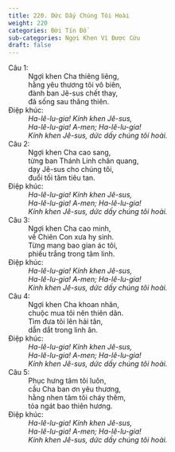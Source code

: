 ```yaml
---
title: 220. Dức Dấy Chúng Tôi Hoài
weight: 220
categories: Đời Tín Đồ
sub-categories: Ngợi Khen Vì Được Cứu
draft: false
---
```

<dl><dt>Câu 1:</dt><dd data-verse="1">Ngợi khen Cha thiêng liêng, <br/>hằng yêu thương tôi vô biên, <br/>đành ban Jê-sus chết thay, <br/>đã sống sau thăng thiên. </dd><dt>Điệp khúc:</dt><dd data-chorus="1"><em>Ha-lê-lu-gia! Kính khen Jê-sus, <br/>Ha-lê-lu-gia! A-men; Ha-lê-lu-gia! <br/>Kính khen Jê-sus, dức dấy chúng tôi hoài. </em></dd><dt>Câu 2:</dt><dd data-verse="2">Ngợi khen Cha cao sang, <br/>từng ban Thánh Linh chân quang, <br/>dạy Jê-sus cho chúng tôi, <br/>đuổi tối tăm tiêu tan. </dd><dt>Điệp khúc:</dt><dd data-chorus="1"><em>Ha-lê-lu-gia! Kính khen Jê-sus, <br/>Ha-lê-lu-gia! A-men; Ha-lê-lu-gia! <br/>Kính khen Jê-sus, dức dấy chúng tôi hoài. </em></dd><dt>Câu 3:</dt><dd data-verse="3">Ngợi khen Cha cao minh, <br/>về Chiên Con xưa hy sinh. <br/>Từng mang bao gian ác tôi, <br/>phiếu trắng trong tâm linh. </dd><dt>Điệp khúc:</dt><dd data-chorus="1"><em>Ha-lê-lu-gia! Kính khen Jê-sus, <br/>Ha-lê-lu-gia! A-men; Ha-lê-lu-gia! <br/>Kính khen Jê-sus, dức dấy chúng tôi hoài. </em></dd><dt>Câu 4:</dt><dd data-verse="4">Ngợi khen Cha khoan nhân, <br/>chuộc mua tôi nên thiên dân. <br/>Tìm đưa tôi lên hải tân, <br/>dẫn dắt trong linh ân. </dd><dt>Điệp khúc:</dt><dd data-chorus="1"><em>Ha-lê-lu-gia! Kính khen Jê-sus, <br/>Ha-lê-lu-gia! A-men; Ha-lê-lu-gia! <br/>Kính khen Jê-sus, dức dấy chúng tôi hoài. </em></dd><dt>Câu 5:</dt><dd data-verse="4"> Phục hưng tâm tôi luôn, <br/>cầu Cha ban ơn yêu thương, <br/>hằng nhen tâm tôi cháy thêm, <br/>tỏa ngát bao thiên hương. </dd><dt>Điệp khúc:</dt><dd data-chorus="1"><em>Ha-lê-lu-gia! Kính khen Jê-sus, <br/>Ha-lê-lu-gia! A-men; Ha-lê-lu-gia! <br/>Kính khen Jê-sus, dức dấy chúng tôi hoài. </em></dd></dl>